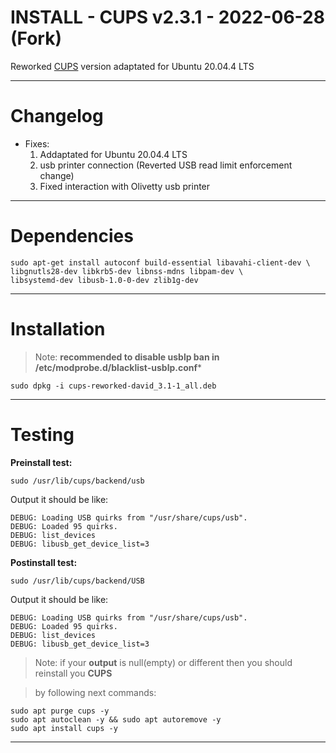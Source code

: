 INSTALL - CUPS v2.3.1 - 2022-06-28 (Fork)
=======================================================================
Reworked [CUPS](https://github.com/OpenPrinting/cups) version adaptated for Ubuntu 20.04.4 LTS
***
# Changelog

 + Fixes:
   1. Addaptated for Ubuntu 20.04.4 LTS
   2. usb printer connection (Reverted USB read limit enforcement change)
   3. Fixed interaction with Olivetty usb printer
***
# Dependencies

```
sudo apt-get install autoconf build-essential libavahi-client-dev \
libgnutls28-dev libkrb5-dev libnss-mdns libpam-dev \
libsystemd-dev libusb-1.0-0-dev zlib1g-dev
```
***
# Installation

> Note: **recommended to disable usblp ban in /etc/modprobe.d/blacklist-usblp.conf***

```
sudo dpkg -i cups-reworked-david_3.1-1_all.deb
```
***
# Testing

**Preinstall test:**

```
sudo /usr/lib/cups/backend/usb
```

Output it should be like:

```
DEBUG: Loading USB quirks from "/usr/share/cups/usb".
DEBUG: Loaded 95 quirks.
DEBUG: list_devices
DEBUG: libusb_get_device_list=3

```

**Postinstall test:**

```
sudo /usr/lib/cups/backend/USB
```

Output it should be like:

```
DEBUG: Loading USB quirks from "/usr/share/cups/usb".
DEBUG: Loaded 95 quirks.
DEBUG: list_devices
DEBUG: libusb_get_device_list=3
```

> Note: if your **output** is null(empty) or different then you should reinstall you **CUPS**

> by following next commands:

```
sudo apt purge cups -y
sudo apt autoclean -y && sudo apt autoremove -y
sudo apt install cups -y
```
***
